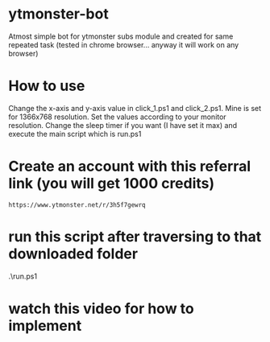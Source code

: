 # ytmonster-bot
Atmost simple bot for ytmonster subs module and created for same repeated task (tested in chrome browser... anyway it will work on any browser)

# How to use
Change the x-axis and y-axis value in click_1.ps1 and click_2.ps1.  Mine is set for 1366x768 resolution.  Set the values according to your monitor resolution.  Change the sleep timer if you want (I have set it max) and execute the main script which is run.ps1

# Create an account with this referral link (you will get 1000 credits)
`https://www.ytmonster.net/r/3h5f7gewrq`

# run this script after traversing to that downloaded folder
.\run.ps1

# watch this video for how to implement
<a></a>




